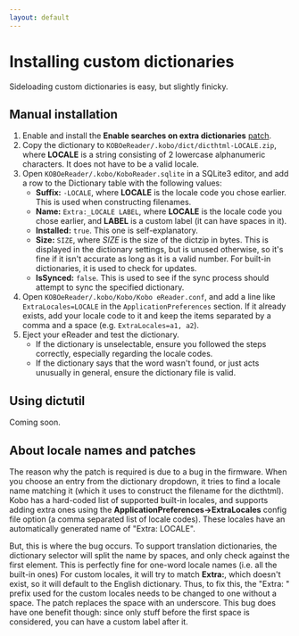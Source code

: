 ```yaml
---
layout: default
---
```


# Installing custom dictionaries
Sideloading custom dictionaries is easy, but slightly finicky.

## Manual installation
1. Enable and install the **Enable searches on extra dictionaries** [patch](https://pgaskin.net/kobopatch-patches).
2. Copy the dictionary to `KOBOeReader/.kobo/dict/dicthtml-LOCALE.zip`, where **LOCALE** is a string consisting of 2 lowercase alphanumeric characters. It does not have to be a valid locale.
3. Open `KOBOeReader/.kobo/KoboReader.sqlite` in a SQLite3 editor, and add a row to the Dictionary table with the following values:
    - **Suffix:** `-LOCALE`, where **LOCALE** is the locale code you chose earlier. This is used when constructing filenames.
    - **Name:** `Extra:_LOCALE LABEL`, where **LOCALE** is the locale code you chose earlier, and **LABEL** is a custom label (it can have spaces in it).
    - **Installed:** `true`. This one is self-explanatory.
    - **Size:** `SIZE`, where *SIZE* is the size of the dictzip in bytes. This is displayed in the dictionary settings, but is unused otherwise, so it's fine if it isn't accurate as long as it is a valid number. For built-in dictionaries, it is used to check for updates.
    - **IsSynced:** `false`. This is used to see if the sync process should attempt to sync the specified dictionary.
4. Open `KOBOeReader/.kobo/Kobo/Kobo eReader.conf`, and add a line like `ExtraLocales=LOCALE` in the `ApplicationPreferences` section. If it already exists, add your locale code to it and keep the items separated by a comma and a space (e.g. `ExtraLocales=a1, a2`).
5. Eject your eReader and test the dictionary.
    - If the dictionary is unselectable, ensure you followed the steps correctly, especially regarding the locale codes.
    - If the dictionary says that the word wasn't found, or just acts unusually in general, ensure the dictionary file is valid.

## Using dictutil
Coming soon.

## About locale names and patches
The reason why the patch is required is due to a bug in the firmware. When you choose an entry from the dictionary dropdown, it tries to find a locale name matching it (which it uses to construct the filename for the dicthtml). Kobo has a hard-coded list of supported built-in locales, and supports adding extra ones using the **ApplicationPreferences->ExtraLocales** config file option (a comma separated list of locale codes). These locales have an automatically generated name of "Extra: LOCALE".

But, this is where the bug occurs. To support translation dictionaries, the dictionary selector will split the name by spaces, and only check against the first element. This is perfectly fine for one-word locale names (i.e. all the built-in ones) For custom locales, it will try to match **Extra:**, which doesn't exist, so it will default to the English dictionary. Thus, to fix this, the "Extra: " prefix used for the custom locales needs to be changed to one without a space. The patch replaces the space with an underscore. This bug does have one benefit though: since only stuff before the first space is considered, you can have a custom label after it.
